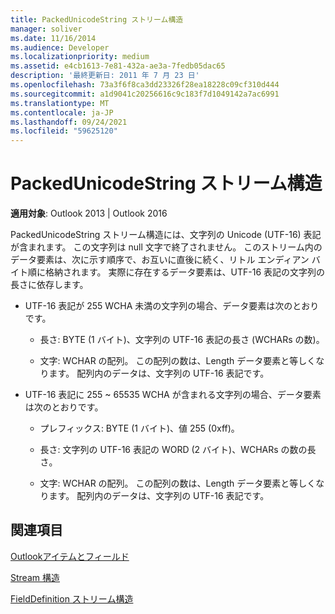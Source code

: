 ```yaml
---
title: PackedUnicodeString ストリーム構造
manager: soliver
ms.date: 11/16/2014
ms.audience: Developer
ms.localizationpriority: medium
ms.assetid: e4cb1613-7e81-432a-ae3a-7fedb05dac65
description: '最終更新日: 2011 年 7 月 23 日'
ms.openlocfilehash: 73a3f6f8ca3dd23326f28ea18228c09cf310d444
ms.sourcegitcommit: a1d9041c20256616c9c183f7d1049142a7ac6991
ms.translationtype: MT
ms.contentlocale: ja-JP
ms.lasthandoff: 09/24/2021
ms.locfileid: "59625120"
---
```

# <a name="packedunicodestring-stream-structure"></a>PackedUnicodeString ストリーム構造

  
  
**適用対象**: Outlook 2013 | Outlook 2016 
  
PackedUnicodeString ストリーム構造には、文字列の Unicode (UTF-16) 表記が含まれます。 この文字列は null 文字で終了されません。 このストリーム内のデータ要素は、次に示す順序で、お互いに直後に続く、リトル エンディアン バイト順に格納されます。 実際に存在するデータ要素は、UTF-16 表記の文字列の長さに依存します。
  
- UTF-16 表記が 255 WCHA 未満の文字列の場合、データ要素は次のとおりです。
    
  - 長さ: BYTE (1 バイト)、文字列の UTF-16 表記の長さ (WCHARs の数)。
    
  - 文字: WCHAR の配列。 この配列の数は、Length データ要素と等しくなります。 配列内のデータは、文字列の UTF-16 表記です。
    
- UTF-16 表記に 255 ~ 65535 WCHA が含まれる文字列の場合、データ要素は次のとおりです。
    
  - プレフィックス: BYTE (1 バイト)、値 255 (0xff)。
    
  - 長さ: 文字列の UTF-16 表記の WORD (2 バイト)、WCHARs の数の長さ。
    
  - 文字: WCHAR の配列。 この配列の数は、Length データ要素と等しくなります。 配列内のデータは、文字列の UTF-16 表記です。
    
## <a name="see-also"></a>関連項目



[Outlookアイテムとフィールド](outlook-items-and-fields.md)
  
[Stream 構造](stream-structures.md)
  
[FieldDefinition ストリーム構造](fielddefinition-stream-structure.md)

